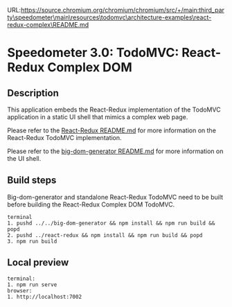 URL:https://source.chromium.org/chromium/chromium/src/+/main:third_party\speedometer\main\resources\todomvc\architecture-examples\react-redux-complex\README.md
# Speedometer 3.0: TodoMVC: React-Redux Complex DOM

## Description

This application embeds the React-Redux implementation of the TodoMVC application in a static UI shell that mimics a complex web page.

Please refer to the [React-Redux README.md](../react-redux/README.md) for more information on the React-Redux TodoMVC implementation.

Please refer to the [big-dom-generator README.md](../../big-dom-generator/README.md) for more information on the UI shell.

## Build steps

Big-dom-generator and standalone React-Redux TodoMVC need to be built before building the React-Redux Complex DOM TodoMVC.

```
terminal
1. pushd ../../big-dom-generator && npm install && npm run build && popd
2. pushd ../react-redux && npm install && npm run build && popd
3. npm run build
```

## Local preview

```
terminal:
1. npm run serve
browser:
1. http://localhost:7002
```
